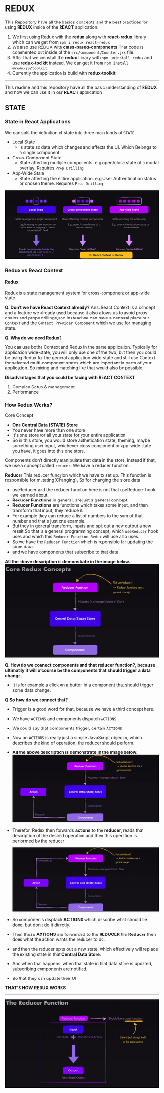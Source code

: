 # REDUX

This Repository have all the basics concepts and the best practices for using **REDUX** inside of the **REACT** application.

1. We first using Redux with the **redux** along with **react-redux** library which can we get from `npm i redux react-redux`
2. We also use REDUX with **class-based-components** That code is commented out inside of the `src/component/Counter.jsx` file.
3. After that we uninstall the **redux** library with `npm uninstall redux` and use **redux-toolkit** instead. We can get it from `npm install @reduxjs/toolkit`.
4. Currently the application is build with **redux-toolkit**

<hr>

This readme and this repository have all the basic understanding of **REDUX** and how we can use it in our **REACT** application

## STATE

### State in React Applications

We can split the definition of state into three main kinds of `STATE`.

- Local State
  - Is state so data which changes and affects the UI. Which Belongs to a single component.
- Cross-Component State
  - State affecting multiple components. e.g open/close state of a modal overlay. Requires `Prop Drilling`
- App-Wide State
  - State affecting the entire application. e.g User Authentication status or chosen theme. Requires `Prop Drilling`

<img src='./src/assets/redux-3-cross-component.png'>

### Redux vs React Context

#### Redux

Redux is a state management system for cross-component or app-wide state.

**Q. Don't we have React Context already?**
Ans: React Context is a concept and a feature we already used because it also allows us to avoid props chains and props drillings,and instead we can have a centeral place our `Context` and the `Context Provider Component` which we use for managing state.

**Q. Why do we need Redux?**

You can use bothe Context and Redux in the same application. Typically for application wide-state, you will only use one of the two, but then you could be using Redux for the general application wide-state and still use Context for selected multi-component states which are important in parts of your application. So mixing and matching like that would also be possible.

**Disadvantages that you could be facing with REACT CONTEXT**

1. Complex Setup & management
2. Performance

### How Redux Works?

Core Concept

- **One Central Data (STATE) Store**
- You never have more than one store
- It's one store for all your state for your entire application
- So in this store, you would store authetication state, theming, maybe something user input, whichever ctoss component or app-wide state you have, it goes into this one store.

Components don't directly manipulate that data in the store.
Instead if that, we use a concept called `reducer`. We have a reducer function.

**Reducer**
This reducer funcyion which we have to set up. This function is responsible for mutating(Changing), So for changing the store data

- useReducer and the reducer function here is not that useReducer hook we learned about.
- **Reducer Functions** in general, are just a general concept.
- **Reducer Functions** are functions which takes some input, and then transform that input, they reduce it.
- For example they can reduce a list of numbers to the sum of that number and that's just one example.
- But they in general transform, inputs and spit out a new output a new result
  So that is a general programming concept, which `useReducer` hook uses and which this `Reducer Function Redux` will use also uses.
- So we have the `Reducer Function` which is reponsible for updating the store data.
- and we have components that subscribe to that data.

**All the above description is demonstrate in the image below.**
<img src='./src/assets/redux-9.png'>

**Q. How do we connect components and that reducer function?, because ultimatily it will ofcourse be the components that should trigger a data change.**

- It is for example a click on a button in a component that should trigger some data change.

**Q So how do we connect that?**

- Trigger is a good word for that, because we have a third concept here.
- We have `ACTIONS` and components dispatch `ACTIONS`.
- We could say that components trigger, certain `ACTIONS`
- Now an `ACTIONS` is really just a simple JavaScript objectm, which describes the kind of operation, the reducer should perform.

- **All the above description is demonstrate in the image below.**
  <img src='./src/assets/redux-10.png'>

- Therefor, Redux then forwards **actions** to the **reducer**, reads that description of the desired operation and then this operation is performed by the reducer

  <img src='./src/assets/redux-11.png'>

- So components disptach **ACTIONS** which describe what should be done, but don't do it directly.
- Then these **ACTIONS** are forwarded to the **REDUCER** the **Reducer** then does what the action wants the reducer to do.
- and then the reducer spits out a new state, which effectively will replace the existing state in that **Central Data Store**.
- And when that happens, when that state in that data store is updated, subscribing components are notified.
- So that they can update their UI

**THAT'S HOW REDUX WORKS**

<hr>

  <img src='./src/assets/redux-12.png'>
